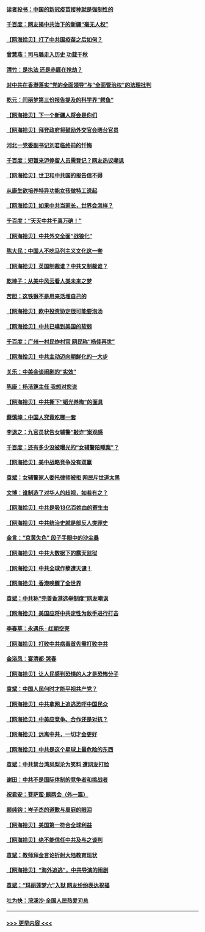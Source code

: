 #### [读者投书：中国的新冠疫苗接种就是强制性的](../pages/nsc993/n12859932.md?t=04060602) 
#### [千百度：网友揭中共治下的新疆“毫无人权”](../pages/nsc993/n12858385.md?t=04060602) 
#### [【网海拾贝】打了中共国疫苗之后如何？](../pages/nsc993/n12857866.md?t=04060602) 
#### [曾慧燕：司马璐走入历史 功载千秋](../pages/nsc993/n12856996.md?t=04060602) 
#### [清竹：是执法 还是赤匪在抢劫？](../pages/nsc993/n12856952.md?t=04060602) 
#### [对中共在香港落实“党的全面领导”与“全面管治权”的法理批判](../pages/nsc993/n12856929.md?t=04060602) 
#### [乾元：闫丽梦第三份报告提及的科学界“鳄鱼”](../pages/nsc993/n12855985.md?t=04060602) 
#### [【网海拾贝】下一个新疆人将会是你们](../pages/nsc993/n12855864.md?t=04060602) 
#### [【网海拾贝】拜登政府将鼓励外交官会晤台官员](../pages/nsc993/n12853615.md?t=04060602) 
#### [河北一党委副书记刘君临终前的忏悔](../pages/nsc993/n12849420.md?t=04060602) 
#### [千百度：短暂来沪停留人员需登记？网友热议嘲讽](../pages/nsc993/n12853497.md?t=04060602) 
#### [【网海拾贝】世卫和中共国的报告信不得](../pages/nsc993/n12850902.md?t=04060602) 
#### [从康生欲培养特异功能女孩做特工说起](../pages/nsc993/n12849289.md?t=04060602) 
#### [【网海拾贝】如果中共当家长，世界会怎样？](../pages/nsc993/n12848436.md?t=04060602) 
#### [千百度：“天灭中共千真万确！”](../pages/nsc993/n12845659.md?t=04060602) 
#### [【网海拾贝】中共外交全面“战狼化”](../pages/nsc993/n12845607.md?t=04060602) 
#### [陈大民：中国人不吃马列主义文化这一套](../pages/nsc993/n12842496.md?t=04060602) 
#### [【网海拾贝】英国制裁谁？中共又制裁谁？](../pages/nsc993/n12840909.md?t=04060602) 
#### [乾坤子：从美中风云看人类未来之梦](../pages/nsc993/n12840590.md?t=04060602) 
#### [苦胆：这铁锹不是用来活埋自己的](../pages/nsc993/n12839512.md?t=04060602) 
#### [【网海拾贝】欧中投资协定很可能要泡汤](../pages/nsc993/n12835122.md?t=04060602) 
#### [【网海拾贝】中共已嗅到美国的软弱](../pages/nsc993/n12832411.md?t=04060602) 
#### [千百度：广州一村民炸村官 网民称“杨佳再世”](../pages/nsc993/n12832380.md?t=04060602) 
#### [【网海拾贝】中共主动迈向朝鲜化的一大步](../pages/nsc993/n12829887.md?t=04060602) 
#### [关乐：中美会谈闹剧的“实效”](../pages/nsc993/n12826698.md?t=04060602) 
#### [陈康：杨洁篪主任  我想对您说](../pages/nsc993/n12826609.md?t=04060602) 
#### [【网海拾贝】中共撕下“韬光养晦”的面具](../pages/nsc993/n12826459.md?t=04060602) 
#### [蔡慎坤：中国人究竟吃哪一套](../pages/nsc993/n12826010.md?t=04060602) 
#### [李退之：九官员状告女辅警“敲诈”案观感](../pages/nsc993/n12823984.md?t=04060602) 
#### [千百度：还有多少没被曝光的“女辅警陪睡案”？](../pages/nsc993/n12822136.md?t=04060602) 
#### [【网海拾贝】美中战略竞争没有双赢](../pages/nsc993/n12822105.md?t=04060602) 
#### [袁斌：女辅警家人委托律师被拒 网民斥世道太黑](../pages/nsc993/n12822004.md?t=04060602) 
#### [文博：谁制造了对华人的歧视，如若有之？](../pages/nsc993/n12821635.md?t=04060602) 
#### [【网海拾贝】中共是吸13亿百姓血的寄生虫](../pages/nsc993/n12819191.md?t=04060602) 
#### [【网海拾贝】中共统治史就是部反人类罪史](../pages/nsc993/n12816738.md?t=04060602) 
#### [金言：“京黄失色” 段子手眼中的沙尘暴](../pages/nsc993/n12815700.md?t=04060602) 
#### [【网海拾贝】中共大数据下的露天监狱](../pages/nsc993/n12811075.md?t=04060602) 
#### [【网海拾贝】中共全球作孽遭天谴！](../pages/nsc993/n12810258.md?t=04060602) 
#### [【网海拾贝】香港唤醒了全世界](../pages/nsc993/n12809100.md?t=04060602) 
#### [袁斌：中共称“完善香港选举制度”网友嘲讽](../pages/nsc993/n12808994.md?t=04060602) 
#### [【网海拾贝】美国应将中共定性为敌手进行打击](../pages/nsc993/n12806870.md?t=04060602) 
#### [李春草：永遇乐 · 红朝空壳](../pages/nsc993/n12805365.md?t=04060602) 
#### [【网海拾贝】打败中共病毒首先需打败中共](../pages/nsc993/n12803930.md?t=04060602) 
#### [金浴凤：宴清都‧哭春](../pages/nsc993/n12801601.md?t=04060602) 
#### [【网海拾贝】让人民感到恐惧的人才是恐怖分子](../pages/nsc993/n12799347.md?t=04060602) 
#### [袁斌：中国人民何时才能平视共产党？](../pages/nsc993/n12799306.md?t=04060602) 
#### [【网海拾贝】中共拿网上追逃恐吓中国民众](../pages/nsc993/n12796905.md?t=04060602) 
#### [【网海拾贝】中美应竞争、合作还是对抗？](../pages/nsc993/n12794675.md?t=04060602) 
#### [【网海拾贝】远离中共，一切才会更好](../pages/nsc993/n12793572.md?t=04060602) 
#### [【网海拾贝】中共是这个星球上最危险的东西](../pages/nsc993/n12791400.md?t=04060602) 
#### [袁斌：中共禁台湾凤梨沦为笑料 遭网友打脸](../pages/nsc993/n12791335.md?t=04060602) 
#### [谢田：中共不是国际体制的竞争者和挑战者](../pages/nsc993/n12791212.md?t=04060602) 
#### [祝君安：菩萨蛮·题两会（外一篇）](../pages/nsc993/n12786801.md?t=04060602) 
#### [颜纯钩：岑子杰的道歉与周庭的眼泪](../pages/nsc993/n12786775.md?t=04060602) 
#### [【网海拾贝】美国第一符合全球利益](../pages/nsc993/n12786666.md?t=04060602) 
#### [【网海拾贝】绝不能信任中共及与之谈判](../pages/nsc993/n12784266.md?t=04060602) 
#### [袁斌：教师拜金言论折射大陆教育现状](../pages/nsc993/n12783868.md?t=04060602) 
#### [【网海拾贝】“海外追逃”，中共导演的闹剧](../pages/nsc993/n12781638.md?t=04060602) 
#### [袁斌：“玛丽莲梦六”入狱 网友纷纷表达祝福](../pages/nsc993/n12781432.md?t=04060602) 
#### [吐为快：浣溪沙·全国人民热爱刃总](../pages/nsc993/n12781393.md?t=04060602) 

----
#### [ >>> 更早内容 <<< ](../indexes/nsc993-earlier.md)
